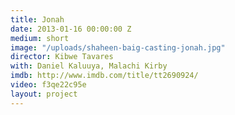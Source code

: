 ```yaml
---
title: Jonah
date: 2013-01-16 00:00:00 Z
medium: short
image: "/uploads/shaheen-baig-casting-jonah.jpg"
director: Kibwe Tavares
with: Daniel Kaluuya, Malachi Kirby
imdb: http://www.imdb.com/title/tt2690924/
video: f3qe22c95e
layout: project
---
```


